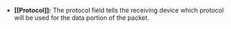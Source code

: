 - **[[Protocol]]:** The protocol field tells the receiving device which protocol will be used for the data portion of the packet.